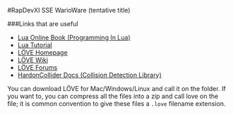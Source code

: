 #RapDevXI SSE WarioWare (tentative title)

###Links that are useful
* [Lua Online Book (Programming In Lua)](http://www.lua.org/pil/index.html)
* [Lua Tutorial](http://lua-users.org/wiki/TutorialDirectory)
* [LÖVE Homepage](https://love2d.org/)
* [LÖVE Wiki](https://love2d.org/wiki/Main_Page)
* [LÖVE Forums](https://love2d.org/forums/)
* [HardonCollider Docs (Collision Detection Library)](http://vrld.github.com/HardonCollider/)

You can download LÖVE for Mac/Windows/Linux and call it on the folder.
If you want to, you can compress all the files into a zip and call love on the file; it is common convention to give these files a `.love` filename extension.
